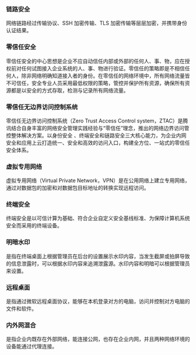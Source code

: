 ### 链路安全
网络链路经过传输协议、SSH 加密传输、TLS 加密传输等层层加密，并携带身份认证结果。

### 零信任安全
零信任安全的中心思想是企业不应自动信任内部或外部的任何人、事、物，应在授权前对任何试图接入企业系统的人、事、物进行验证。零信任的策略即是不相信任何人，除非网络明确知道接入者的身份。在零信任的网络环境中，所有网络流量皆不可信任，安全专业人员采用最低权限的策略，管控并保护所有资源，确保所有资源都是以安全的方式存取，检测与记录所有网络流量。

### 零信任无边界访问控制系统
零信任无边界访问控制系统（Zero Trust Access Control system，ZTAC）是腾讯结合自身丰富的网络安全管理实践经验与“零信任”理念，推出的网络边界访问管控整体解决方案。以身份安全 、终端安全和链路安全三大核心能力，为企业内网安全和应用上云打造统一、安全和高效的访问入口，构建全方位、一站式的零信任安全体系。

### 虚拟专用网络
虚拟专用网络（Virtual Private Network，VPN）是在公用网络上建立专用网络，通过对数据包的加密和对数据包目标地址的转换实现远程访问。

### 终端安全
终端安全是以可信计算为基础、符合企业自定义安全基线标准、为保障计算机系统安全而采用的终端设备。

### 明暗水印
是指在终端桌面上根据管理员在后台的设置展示水印内容，当发生截屏或拍屏导致的信息泄露时，可以根据水印内容来追溯泄露源。水印内容和明暗可以根据管理员来设置。

### 远程桌面
是指通过微软远程桌面协议，能够在本机登录对方的电脑，访问并控制对方电脑的文件和软件。

### 内外网混合
是指企业内既存在外部网络，能连接公网，也存在企业内网，并且两种网络环境的设备能通过代理连接。
